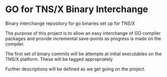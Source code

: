 # GO for TNS/X Binary Interchange

Binary interchange repository for go binaries set up for TNS/X

The purpose of this project is to allow an easy interchange of GO compiler packages and
provide incremental save-points as progress is made on the compiler.

The first set of binary commits will be attempts at initial executables on the TNS/X
platform. These will be tagged appropriately.

Further descriptions will be defined as we get going on the project.
